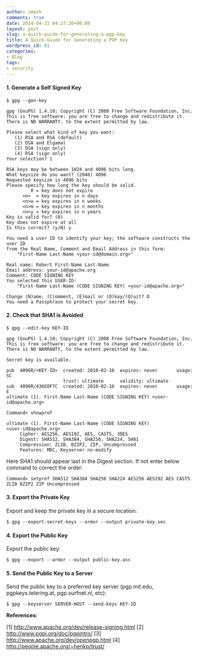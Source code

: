 ```yaml
---
author: imesh
comments: true
date: 2014-04-22 04:27:26+00:00
layout: post
slug: a-quick-guide-for-generating-a-pgp-key
title: A Quick-Guide for Generating a PGP Key
wordpress_id: 81
categories:
- Blog
tags:
- security
---
```


#### 1. Generate a Self Signed Key



```` $ gpg --gen-key ````

````
gpg (GnuPG) 1.4.10; Copyright (C) 2008 Free Software Foundation, Inc.
This is free software: you are free to change and redistribute it.
There is NO WARRANTY, to the extent permitted by law.

Please select what kind of key you want:
   (1) RSA and RSA (default)
   (2) DSA and Elgamal
   (3) DSA (sign only)
   (4) RSA (sign only)
Your selection? 1
````

````
RSA keys may be between 1024 and 4096 bits long.
What keysize do you want? (2048) 4096
Requested keysize is 4096 bits
Please specify how long the key should be valid.
         0 = key does not expire
      <n>  = key expires in n days
      <n>w = key expires in n weeks
      <n>m = key expires in n months
      <n>y = key expires in n years
Key is valid for? (0) 
Key does not expire at all
Is this correct? (y/N) y
````

````
You need a user ID to identify your key; the software constructs the user ID
from the Real Name, Comment and Email Address in this form:
    "First-Name Last-Name <your-id@domain.org>"

Real name: Robert First-Name Last-Name 
Email address: your-id@apache.org
Comment: CODE SIGNING KEY
You selected this USER-ID:
    "First-Name Last-Name (CODE SIGNING KEY) <your-id@apache.org>"
````

````
Change (N)ame, (C)omment, (E)mail or (O)kay/(Q)uit? O
You need a Passphrase to protect your secret key.
````



#### 2. Check that SHA1 is Avoided



```` $ gpg --edit-key KEY-ID ````

````
gpg (GnuPG) 1.4.10; Copyright (C) 2008 Free Software Foundation, Inc.
This is free software: you are free to change and redistribute it.
There is NO WARRANTY, to the extent permitted by law.

Secret key is available.

pub  4096R/<KEY-ID>  created: 2010-02-16  expires: never       usage: SC  
                     trust: ultimate      validity: ultimate
sub  4096R/436E0F7C  created: 2010-02-16  expires: never       usage: E   
ultimate (1). First-Name Last-Name (CODE SIGNING KEY) <user-id@apache.org>
````

```` Command> showpref ````

````
ultimate (1). First-Name Last-Name (CODE SIGNING KEY)
<user-id@apache.org>
     Cipher: AES256, AES192, AES, CAST5, 3DES
     Digest: SHA512, SHA384, SHA256, SHA224, SHA1
     Compression: ZLIB, BZIP2, ZIP, Uncompressed
     Features: MDC, Keyserver no-modify
````

Here SHA1 should appear last in the Digest section. If not enter below command to correct the order:

```` Command> setpref SHA512 SHA384 SHA256 SHA224 AES256 AES192 AES CAST5 ZLIB BZIP2 ZIP Uncompressed ````



#### 3. Export the Private Key



Export and keep the private key in a secure location:

```` $ gpg --export-secret-keys --armor --output private-key.sec ````



#### 4. Export the Public Key



Export the public key:

```` $ gpg --export --armor --output public-key.asc ````



#### 5. Send the Public Key to a Server



Send the public key to a preferred key server (pgp.mit.edu, pgpkeys.telering.at, pgp.surfnet.nl, etc):

```` $ gpg --keyserver SERVER-HOST --send-keys KEY-ID ````
 

**References:**

[1] http://www.apache.org/dev/release-signing.html
[2] http://www.pgpi.org/doc/pgpintro/
[3] http://www.apache.org/dev/openpgp.html
[4] http://people.apache.org/~henkp/trust/
